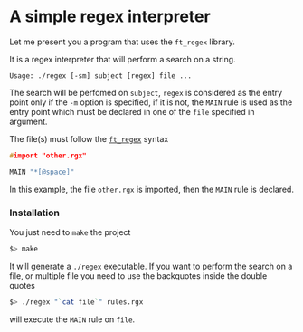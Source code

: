 # A simple regex interpreter

Let me present you a program that uses the `ft_regex` library.

It is a regex interpreter that will perform a search on a string.

`Usage: ./regex [-sm] subject [regex] file ...`

The search will be perfomed on `subject`, `regex` is considered as the entry point only if the `-m` option is specified, if it is not, the `MAIN` rule is used as the entry point which must be declared in one of the `file` specified in argument.

The file(s) must follow the [`ft_regex`](https://github.com/mmerabet42/ft_regex) syntax
```C
#import "other.rgx"

MAIN "*[@space]"
```

In this example, the file `other.rgx` is imported, then the `MAIN` rule is declared. 

### Installation

You just need to `make` the project
```bash
$> make
```

It will generate a `./regex` executable.
If you want to perform the search on a file, or multiple file you need to use the backquotes inside the double quotes
```bash
$> ./regex "`cat file`" rules.rgx
```
will execute the `MAIN` rule on `file`.
